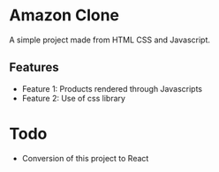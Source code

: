 # Amazon Clone
A simple project made from HTML CSS and Javascript.

## Features
- Feature 1: Products rendered through Javascripts
- Feature 2: Use of css library


# Todo
- Conversion of this project to React
